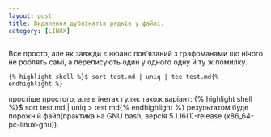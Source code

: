 ```yaml
---
layout: post
title: Видалення дублікатів рядків у файлі.
category: [LINUX]
---
```

Все просто, але як завжди є нюанс пов'язаний з графоманами що нічого не роблять самі, а переписують один у одного одну й ту ж помилку.
<!--more--> 
    {% highlight shell %}$ sort test.md | uniq | tee test.md{% endhighlight %}
простіше простого, але в інетах гуляє також варіант:
    {% highlight shell %}$ sort test.md | uniq > test.md{% endhighlight %}
результатом буде порожній файл(практика на GNU bash, версія 5.1.16(1)-release (x86_64-pc-linux-gnu)).

